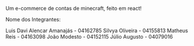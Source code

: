 Um e-commerce de contas de minecraft, feito em react!

Nome dos Integrantes:

Luis Davi Alencar Amanajás - 04162785
Silvya Oliveira - 04155813
Matheus Reis - 04163098
João Modesto - 04152115
Júlio Augusto - 04079016
